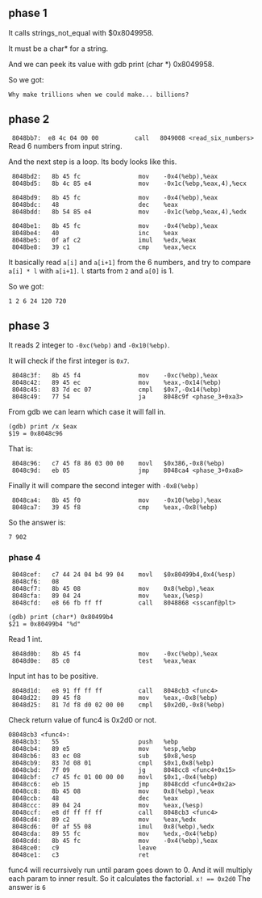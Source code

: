 ## phase 1

It calls strings_not_equal with $0x8049958.

It must be a char* for a string.

And we can peek its value with gdb print (char *) 0x8049958.

So we got:

`Why make trillions when we could make... billions?`

## phase 2

` 8048bb7:	e8 4c 04 00 00       	call   8049008 <read_six_numbers>`
Read 6 numbers from input string.

And the next step is a loop. Its body looks like this.
```(asm)
 8048bd2:	8b 45 fc             	mov    -0x4(%ebp),%eax
 8048bd5:	8b 4c 85 e4          	mov    -0x1c(%ebp,%eax,4),%ecx
 
 8048bd9:	8b 45 fc             	mov    -0x4(%ebp),%eax
 8048bdc:	48                   	dec    %eax
 8048bdd:	8b 54 85 e4          	mov    -0x1c(%ebp,%eax,4),%edx

 8048be1:	8b 45 fc             	mov    -0x4(%ebp),%eax
 8048be4:	40                   	inc    %eax
 8048be5:	0f af c2             	imul   %edx,%eax
 8048be8:	39 c1                	cmp    %eax,%ecx
```
It basically read `a[i]` and `a[i+1]` from the 6 numbers, and try to compare `a[i] * l` with `a[i+1]`. `l` starts from `2` and `a[0]` is 1. 

So we got:

`1 2 6 24 120 720`

## phase 3
It reads 2 integer to `-0xc(%ebp)` and `-0x10(%ebp)`.

It will check if the first integer is `0x7`.
```
 8048c3f:	8b 45 f4             	mov    -0xc(%ebp),%eax
 8048c42:	89 45 ec             	mov    %eax,-0x14(%ebp)
 8048c45:	83 7d ec 07          	cmpl   $0x7,-0x14(%ebp)
 8048c49:	77 54                	ja     8048c9f <phase_3+0xa3>
```

From gdb we can learn which case it will fall in.
```
(gdb) print /x $eax
$19 = 0x8048c96
```

That is:
```
 8048c96:	c7 45 f8 86 03 00 00 	movl   $0x386,-0x8(%ebp)
 8048c9d:	eb 05                	jmp    8048ca4 <phase_3+0xa8>
```

Finally it will compare the second integer with `-0x8(%ebp)`
```
 8048ca4:	8b 45 f0             	mov    -0x10(%ebp),%eax
 8048ca7:	39 45 f8             	cmp    %eax,-0x8(%ebp)
```

So the answer is:
```
7 902
```


### phase 4
```
 8048cef:	c7 44 24 04 b4 99 04 	movl   $0x80499b4,0x4(%esp)
 8048cf6:	08 
 8048cf7:	8b 45 08             	mov    0x8(%ebp),%eax
 8048cfa:	89 04 24             	mov    %eax,(%esp)
 8048cfd:	e8 66 fb ff ff       	call   8048868 <sscanf@plt>
```
```
(gdb) print (char*) 0x80499b4
$21 = 0x80499b4 "%d"
```
Read 1 int.
```
 8048d0b:	8b 45 f4             	mov    -0xc(%ebp),%eax
 8048d0e:	85 c0                	test   %eax,%eax
```
Input int has to be positive.
```
 8048d1d:	e8 91 ff ff ff       	call   8048cb3 <func4>
 8048d22:	89 45 f8             	mov    %eax,-0x8(%ebp)
 8048d25:	81 7d f8 d0 02 00 00 	cmpl   $0x2d0,-0x8(%ebp)
```
Check return value of func4 is 0x2d0 or not.

```
08048cb3 <func4>:
 8048cb3:	55                   	push   %ebp
 8048cb4:	89 e5                	mov    %esp,%ebp
 8048cb6:	83 ec 08             	sub    $0x8,%esp
 8048cb9:	83 7d 08 01          	cmpl   $0x1,0x8(%ebp)
 8048cbd:	7f 09                	jg     8048cc8 <func4+0x15>
 8048cbf:	c7 45 fc 01 00 00 00 	movl   $0x1,-0x4(%ebp)
 8048cc6:	eb 15                	jmp    8048cdd <func4+0x2a>
 8048cc8:	8b 45 08             	mov    0x8(%ebp),%eax
 8048ccb:	48                   	dec    %eax
 8048ccc:	89 04 24             	mov    %eax,(%esp)
 8048ccf:	e8 df ff ff ff       	call   8048cb3 <func4>
 8048cd4:	89 c2                	mov    %eax,%edx
 8048cd6:	0f af 55 08          	imul   0x8(%ebp),%edx
 8048cda:	89 55 fc             	mov    %edx,-0x4(%ebp)
 8048cdd:	8b 45 fc             	mov    -0x4(%ebp),%eax
 8048ce0:	c9                   	leave  
 8048ce1:	c3                   	ret    
```
func4 will recurrsively run until param goes down to 0. And it will multiply each param to inner result. So it calculates the factorial.
`x! == 0x2d0`
The answer is
`6`